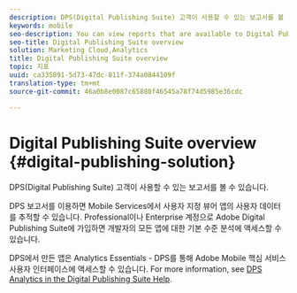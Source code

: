 ```yaml
---
description: DPS(Digital Publishing Suite) 고객이 사용할 수 있는 보고서를 볼 수 있습니다.
keywords: mobile
seo-description: You can view reports that are available to Digital Publishing Suite (DPS) customers.
seo-title: Digital Publishing Suite overview
solution: Marketing Cloud,Analytics
title: Digital Publishing Suite overview
topic: 지표
uuid: ca335891-5d73-47dc-811f-374a0844109f
translation-type: tm+mt
source-git-commit: 46a0b8e0087c65880f46545a78f74d5985e36cdc

---
```



# Digital Publishing Suite overview {#digital-publishing-solution}

DPS(Digital Publishing Suite) 고객이 사용할 수 있는 보고서를 볼 수 있습니다.

DPS 보고서를 이용하면 Mobile Services에서 사용자 지정 뷰어 앱의 사용자 데이터를 추적할 수 있습니다. Professional이나 Enterprise 계정으로 Adobe Digital Publishing Suite에 가입하면 개발자의 모든 앱에 대한 기본 수준 분석에 액세스할 수 있습니다.

DPS에서 만든 앱은 Analytics Essentials - DPS를 통해 Adobe Mobile 핵심 서비스 사용자 인터페이스에 액세스할 수 있습니다. For more information, see [DPS Analytics in the Digital Publishing Suite Help](https://helpx.adobe.com/digital-publishing-suite/help/omniture-analytics.html).